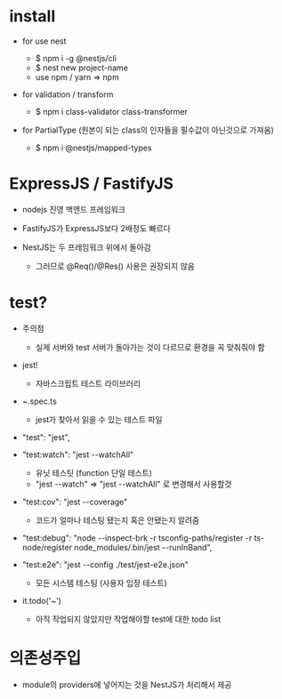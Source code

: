 
# install 

- for use nest
    - $ npm i -g @nestjs/cli
    - $ nest new project-name
    - use npm / yarn => npm

- for validation / transform
    - $ npm i class-validator class-transformer

- for PartialType (원본이 되는 class의 인자들을 필수값이 아닌것으로 가져옴)
    - $ npm i @nestjs/mapped-types

# ExpressJS / FastifyJS

- nodejs 진영 백엔드 프레임워크

- FastifyJS가 ExpressJS보다 2배정도 빠르다

- NestJS는 두 프레임워크 위에서 돌아감
    - 그러므로 @Req()/@Res() 사용은 권장되지 않음

# test?

- 주의점
    - 실제 서버와 test 서버가 돌아가는 것이 다르므로 환경을 꼭 맞춰줘야 함


- jest!
    - 자바스크립트 테스트 라이브러리

- ~.spec.ts
    - jest가 찾아서 읽을 수 있는 테스트 파일 

- "test": "jest",
- "test:watch": "jest --watchAll"
    - 유닛 테스팃 (function 단일 테스트)
    - "jest --watch" => "jest --watchAll" 로 변경해서 사용할것
- "test:cov": "jest --coverage"
    - 코드가 얼마나 테스팅 됐는지 혹은 안됐는지 알려줌
- "test:debug": "node --inspect-brk -r tsconfig-paths/register -r ts-node/register node_modules/.bin/jest --runInBand",
- "test:e2e": "jest --config ./test/jest-e2e.json"
    - 모든 시스템 테스팅 (사용자 입장 테스트)

- it.todo('~')
    - 아직 작업되지 않았지만 작업해야할 test에 대한 todo list

# 의존성주입

- module의 providers에 넣어지는 것을 NestJS가 처리해서 제공
